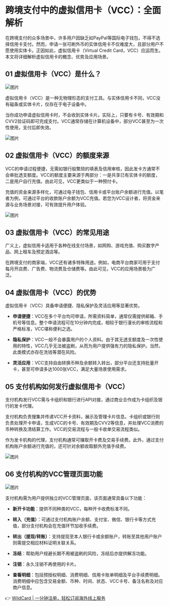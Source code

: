 # 跨境支付中的虚拟信用卡（VCC）：全面解析

在跨境支付的众多场景中，许多用户因缺乏如PayPal等国际电子钱包，不得不选择信用卡支付。然而，申请一张可刷外币的实体信用卡不仅难度大，且部分用户不愿使用实体卡。正因如此，虚拟信用卡（Virtual Credit Card，VCC）应运而生。本文将详细解析虚拟信用卡的概念、优势及应用场景。

## 01 虚拟信用卡（VCC）是什么？

![图片](https://inews.gtimg.com/om_bt/OxQ1J16GgeMT4Z2JIMoek-OkH3OzAwx_Ub8XLhS1lFDRcAA/641)

虚拟信用卡（VCC）是一种无物理形态的支付工具。与实体信用卡不同，VCC没有磁条或实体卡片，仅存在于电子设备中。

当你成功申请虚拟信用卡时，不会收到实体卡片。实际上，只要有卡号、有效期和CVV2验证码即可完成支付。VCC通常存储在计算机设备中，部分VCC甚至为一次性使用，支付后即失效。

![图片](https://inews.gtimg.com/om_bt/OQWkKVv4IBEoaDBT86xF7ZrtRZHJfGkp4Bf97dvW_LF4AAA/641)

## 02 虚拟信用卡（VCC）的额度来源

VCC的申请过程便捷，无需如银行般繁琐的填表及信用审核，因此发卡方通常不会审批透支额度。VCC的额度主要来源于两部分：一是共享已有实体卡的额度，二是用户自行充值。由此可见，VCC更类似于一种预付卡。

充值的资金来源多样化，可通过电子钱包、信用卡或平台账户余额进行充值。以笔者为例，可通过平台的收款账户余额为VCC充值。若您为VCC设计者，将资金来源与业务场景对接，可有效提升用户体验。

![图片](https://inews.gtimg.com/om_bt/OP9Su-U5Sh5gDjhJ8KinrgHqiPV8-Pmb6jBm5m5ZtRZlgAA/641)

## 03 虚拟信用卡（VCC）的常见用途

广义上，虚拟信用卡适用于各种在线支付场景，如网购、游戏充值、购买数字产品、网上租车及预定酒店等。

在跨境支付的商家端，VCC还有诸多特殊用途。例如，电商平台商家可用于支付每月开店费、广告费、物流费及仓储费等。由此可见，VCC的应用场景极为广泛。

## 04 虚拟信用卡（VCC）的优势

虚拟信用卡（VCC）具备申请便捷、隐私保护及灵活应用等显著优势。

- **申请便捷**：VCC在多个平台均可申请，所需资料简单，通常仅需提供邮箱、手机号等信息。整个申请流程可在10分钟内完成，相较于银行漫长的审核流程和严格标准，VCC堪称便利之选。
  
- **隐私保护**：VCC一般不会暴露用户的个人资料。由于其无透支额度及一次性使用的特性，VCC几乎无法被盗刷，从而为用户提供强有力的隐私保护。当然，此类模式亦存在洗钱等潜在风险。
  
- **灵活应用**：VCC支持自由转换币种及余额转入转出，部分平台还支持批量开卡，甚至可申请多达1000张VCC，满足大量场景使用需求。

## 05 支付机构如何发行虚拟信用卡（VCC）

支付机构发行VCC需与卡组织和银行进行API对接，通过商业合作成为卡组织及银行的发卡代理。

支付机构负责搜集并传递VCC开卡资料，展示及管理卡片信息。卡组织或银行则负责处理开卡申请，生成VCC的卡号、有效期及CVV2等信息，并处理VCC消费的币种转换及清结算工作。VCC的交易流程与一般卡收单交易流程类似。

作为发卡机构的代理，支付机构通常可赚取开卡费及交易手续费。此外，通过支付机构账户余额进行充值的，还可针对余额收取额外充值手续费。

![图片](https://inews.gtimg.com/om_bt/Ol644b1LCwhL8zab0v_n8cuaFZRMW6WAQXKyhjoqqBCLUAA/641)

## 06 支付机构的VCC管理页面功能

![图片](https://inews.gtimg.com/om_bt/OuVuPjICW2uJcz4sglRaRCO2r8d9vffJjiucCdM_K37yIAA/641)

支付机构需为用户提供独立的VCC管理页面，该页面通常具备以下功能：

- **新开卡功能**：提供不同种类的VCC，每种开卡收费标准不同。
  
- **转入（充值）**：可通过支付机构账户余额、支付宝、微信、银行卡等方式充值，部分支付机构会在充值环节加收手续费。
  
- **转出（提现/转账）**：支持提现至本人银行卡或余额账户，转账至其他用户账户则需提交相应材料证明关联关系。
  
- **冻结**：帮助用户规避长期不用被盗刷的风险，冻结后亦提供解冻功能。
  
- **注销**：永久注销不再使用的卡片。
  
- **查看明细**：包括预授权明细、消费明细、信用卡账单明细及平台手续费明细。消费明细中应包含交易金额、币种、时间、状态、VCC卡号、备注名称及对应商户信息。

👉 [WildCard | 一分钟注册，轻松订阅海外线上服务](https://bbtdd.com/WildCard)